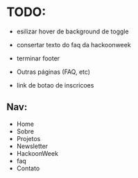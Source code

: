 # TODO:
- esilizar hover de background de toggle
- consertar texto do faq da hackoonweek
- terminar footer

- Outras páginas (FAQ, etc)
- link de botao de inscricoes

## Nav:
- Home
- Sobre
- Projetos
- Newsletter
- HackoonWeek
- faq
- Contato